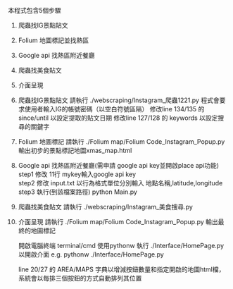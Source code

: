 本程式包含5個步驟
 1. 爬蟲找IG景點貼文
 2. Folium 地圖標記並找熱區
 3. Google api 找熱區附近餐廳
 4. 爬蟲找美食貼文
 5. 介面呈現

1. 爬蟲找IG景點貼文
請執行 ./webscraping/Instagram_爬蟲1221.py
程式會要求使用者輸入IG的帳號密碼（以空白符號區隔）
修改line 134/135 的 since/until 以設定提取的貼文日期
修改line 127/128 的 keywords 以設定搜尋的關鍵字

2. Folium 地圖標記
請執行 ./Folium map/Folium Code_Instagram_Popup.py 輸出初步的景點標記地圖xmas_map.html

3. Google api 找熱區附近餐廳(需申請 google api key並開啟place api功能)  
	step1 修改 11行 mykey輸入google api key  
	step2 修改 input.txt 以行為格式單位分別輸入 地點名稱,latitude,longitude  
	step3 執行(到該檔案路徑) python Main.py  

4. 爬蟲找美食貼文
請執行 ./webscraping/Instagram_美食搜尋.py

5. 介面呈現
	請執行 ./Folium map/Folium Code_Instagram_Popup.py 輸出最終的地圖標記
	
	開啟電腦終端 terminal/cmd 使用pythonw 執行 ./Interface/HomePage.py 以開啟介面
	e.g.
	pythonw ./Interface/HomePage.py
	
	line 20/27 的 AREA/MAPS 字典以增減按鈕數量和指定開啟的地圖html檔，系統會以每排三個按鈕的方式自動排列其位置
